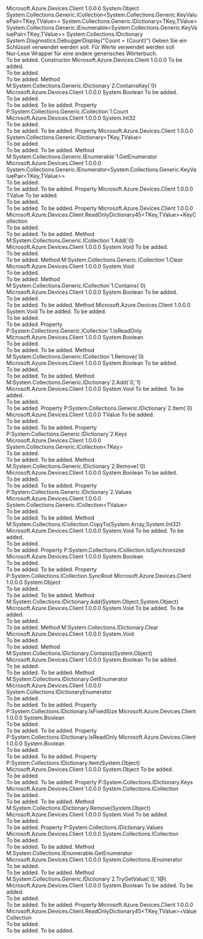 <Type Name="ReadOnlyDictionary45&lt;TKey,TValue&gt;" FullName="Microsoft.Azure.Devices.Client.ReadOnlyDictionary45&lt;TKey,TValue&gt;">
  <TypeSignature Language="C#" Value="public class ReadOnlyDictionary45&lt;TKey,TValue&gt; : System.Collections.Generic.ICollection&lt;System.Collections.Generic.KeyValuePair&lt;TKey,TValue&gt;&gt;, System.Collections.Generic.IDictionary&lt;TKey,TValue&gt;, System.Collections.Generic.IEnumerable&lt;System.Collections.Generic.KeyValuePair&lt;TKey,TValue&gt;&gt;, System.Collections.IDictionary" />
  <TypeSignature Language="ILAsm" Value=".class public auto ansi serializable beforefieldinit ReadOnlyDictionary45`2&lt;TKey, TValue&gt; extends System.Object implements class System.Collections.Generic.ICollection`1&lt;valuetype System.Collections.Generic.KeyValuePair`2&lt;!TKey, !TValue&gt;&gt;, class System.Collections.Generic.IDictionary`2&lt;!TKey, !TValue&gt;, class System.Collections.Generic.IEnumerable`1&lt;valuetype System.Collections.Generic.KeyValuePair`2&lt;!TKey, !TValue&gt;&gt;, class System.Collections.ICollection, class System.Collections.IDictionary, class System.Collections.IEnumerable" />
  <TypeSignature Language="DocId" Value="T:Microsoft.Azure.Devices.Client.ReadOnlyDictionary45`2" />
  <TypeSignature Language="VB.NET" Value="Public Class ReadOnlyDictionary45(Of TKey, TValue)&#xA;Implements ICollection(Of KeyValuePair(Of TKey, TValue)), IDictionary, IDictionary(Of TKey, TValue), IEnumerable(Of KeyValuePair(Of TKey, TValue))" />
  <TypeSignature Language="F#" Value="type ReadOnlyDictionary45&lt;'Key, 'Value&gt; = class&#xA;    interface IDictionary&lt;'Key, 'Value&gt;&#xA;    interface ICollection&lt;KeyValuePair&lt;'Key, 'Value&gt;&gt;&#xA;    interface seq&lt;KeyValuePair&lt;'Key, 'Value&gt;&gt;&#xA;    interface IEnumerable&#xA;    interface IDictionary&#xA;    interface ICollection" />
  <AssemblyInfo>
    <AssemblyName>Microsoft.Azure.Devices.Client</AssemblyName>
    <AssemblyVersion>1.0.0.0</AssemblyVersion>
  </AssemblyInfo>
  <TypeParameters>
    <TypeParameter Name="TKey" />
    <TypeParameter Name="TValue" />
  </TypeParameters>
  <Base>
    <BaseTypeName>System.Object</BaseTypeName>
  </Base>
  <Interfaces>
    <Interface>
      <InterfaceName>System.Collections.Generic.ICollection&lt;System.Collections.Generic.KeyValuePair&lt;TKey,TValue&gt;&gt;</InterfaceName>
    </Interface>
    <Interface>
      <InterfaceName>System.Collections.Generic.IDictionary&lt;TKey,TValue&gt;</InterfaceName>
    </Interface>
    <Interface>
      <InterfaceName>System.Collections.Generic.IEnumerable&lt;System.Collections.Generic.KeyValuePair&lt;TKey,TValue&gt;&gt;</InterfaceName>
    </Interface>
    <Interface>
      <InterfaceName>System.Collections.IDictionary</InterfaceName>
    </Interface>
  </Interfaces>
  <Attributes>
    <Attribute>
      <AttributeName>System.Diagnostics.DebuggerDisplay("Count = {Count}")</AttributeName>
    </Attribute>
  </Attributes>
  <Docs>
    <typeparam name="TKey">Geben Sie ein Schlüssel verwendet werden soll.</typeparam>
    <typeparam name="TValue">Für Werte verwendet werden soll</typeparam>
    <summary>
            Nur-Lese Wrapper für eine andere generisches Wörterbuch.
            </summary>
    <remarks>To be added.</remarks>
  </Docs>
  <Members>
    <Member MemberName=".ctor">
      <MemberSignature Language="C#" Value="public ReadOnlyDictionary45 (System.Collections.Generic.IDictionary&lt;TKey,TValue&gt; dictionary);" />
      <MemberSignature Language="ILAsm" Value=".method public hidebysig specialname rtspecialname instance void .ctor(class System.Collections.Generic.IDictionary`2&lt;!TKey, !TValue&gt; dictionary) cil managed" />
      <MemberSignature Language="DocId" Value="M:Microsoft.Azure.Devices.Client.ReadOnlyDictionary45`2.#ctor(System.Collections.Generic.IDictionary{`0,`1})" />
      <MemberSignature Language="VB.NET" Value="Public Sub New (dictionary As IDictionary(Of TKey, TValue))" />
      <MemberSignature Language="F#" Value="new Microsoft.Azure.Devices.Client.ReadOnlyDictionary45&lt;'Key, 'Value&gt; : System.Collections.Generic.IDictionary&lt;'Key, 'Value&gt; -&gt; Microsoft.Azure.Devices.Client.ReadOnlyDictionary45&lt;'Key, 'Value&gt;" Usage="new Microsoft.Azure.Devices.Client.ReadOnlyDictionary45&lt;'Key, 'Value&gt; dictionary" />
      <MemberType>Constructor</MemberType>
      <AssemblyInfo>
        <AssemblyName>Microsoft.Azure.Devices.Client</AssemblyName>
        <AssemblyVersion>1.0.0.0</AssemblyVersion>
      </AssemblyInfo>
      <Parameters>
        <Parameter Name="dictionary" Type="System.Collections.Generic.IDictionary&lt;TKey,TValue&gt;" />
      </Parameters>
      <Docs>
        <param name="dictionary">To be added.</param>
        <summary>To be added.</summary>
        <remarks>To be added.</remarks>
      </Docs>
    </Member>
    <Member MemberName="ContainsKey">
      <MemberSignature Language="C#" Value="public bool ContainsKey (TKey key);" />
      <MemberSignature Language="ILAsm" Value=".method public hidebysig newslot virtual instance bool ContainsKey(!TKey key) cil managed" />
      <MemberSignature Language="DocId" Value="M:Microsoft.Azure.Devices.Client.ReadOnlyDictionary45`2.ContainsKey(`0)" />
      <MemberSignature Language="VB.NET" Value="Public Function ContainsKey (key As TKey) As Boolean" />
      <MemberSignature Language="F#" Value="abstract member ContainsKey : 'Key -&gt; bool&#xA;override this.ContainsKey : 'Key -&gt; bool" Usage="readOnlyDictionary45.ContainsKey key" />
      <MemberType>Method</MemberType>
      <Implements>
        <InterfaceMember>M:System.Collections.Generic.IDictionary`2.ContainsKey(`0)</InterfaceMember>
      </Implements>
      <AssemblyInfo>
        <AssemblyName>Microsoft.Azure.Devices.Client</AssemblyName>
        <AssemblyVersion>1.0.0.0</AssemblyVersion>
      </AssemblyInfo>
      <ReturnValue>
        <ReturnType>System.Boolean</ReturnType>
      </ReturnValue>
      <Parameters>
        <Parameter Name="key" Type="TKey" />
      </Parameters>
      <Docs>
        <param name="key">To be added.</param>
        <summary>To be added.</summary>
        <returns>To be added.</returns>
        <remarks>To be added.</remarks>
      </Docs>
    </Member>
    <Member MemberName="Count">
      <MemberSignature Language="C#" Value="public int Count { get; }" />
      <MemberSignature Language="ILAsm" Value=".property instance int32 Count" />
      <MemberSignature Language="DocId" Value="P:Microsoft.Azure.Devices.Client.ReadOnlyDictionary45`2.Count" />
      <MemberSignature Language="VB.NET" Value="Public ReadOnly Property Count As Integer" />
      <MemberSignature Language="F#" Value="member this.Count : int" Usage="Microsoft.Azure.Devices.Client.ReadOnlyDictionary45&lt;'Key, 'Value&gt;.Count" />
      <MemberType>Property</MemberType>
      <Implements>
        <InterfaceMember>P:System.Collections.Generic.ICollection`1.Count</InterfaceMember>
      </Implements>
      <AssemblyInfo>
        <AssemblyName>Microsoft.Azure.Devices.Client</AssemblyName>
        <AssemblyVersion>1.0.0.0</AssemblyVersion>
      </AssemblyInfo>
      <ReturnValue>
        <ReturnType>System.Int32</ReturnType>
      </ReturnValue>
      <Docs>
        <summary>To be added.</summary>
        <value>To be added.</value>
        <remarks>To be added.</remarks>
      </Docs>
    </Member>
    <Member MemberName="Dictionary">
      <MemberSignature Language="C#" Value="protected System.Collections.Generic.IDictionary&lt;TKey,TValue&gt; Dictionary { get; }" />
      <MemberSignature Language="ILAsm" Value=".property instance class System.Collections.Generic.IDictionary`2&lt;!TKey, !TValue&gt; Dictionary" />
      <MemberSignature Language="DocId" Value="P:Microsoft.Azure.Devices.Client.ReadOnlyDictionary45`2.Dictionary" />
      <MemberSignature Language="VB.NET" Value="Protected ReadOnly Property Dictionary As IDictionary(Of TKey, TValue)" />
      <MemberSignature Language="F#" Value="member this.Dictionary : System.Collections.Generic.IDictionary&lt;'Key, 'Value&gt;" Usage="Microsoft.Azure.Devices.Client.ReadOnlyDictionary45&lt;'Key, 'Value&gt;.Dictionary" />
      <MemberType>Property</MemberType>
      <AssemblyInfo>
        <AssemblyName>Microsoft.Azure.Devices.Client</AssemblyName>
        <AssemblyVersion>1.0.0.0</AssemblyVersion>
      </AssemblyInfo>
      <ReturnValue>
        <ReturnType>System.Collections.Generic.IDictionary&lt;TKey,TValue&gt;</ReturnType>
      </ReturnValue>
      <Docs>
        <summary>To be added.</summary>
        <value>To be added.</value>
        <remarks>To be added.</remarks>
      </Docs>
    </Member>
    <Member MemberName="GetEnumerator">
      <MemberSignature Language="C#" Value="public System.Collections.Generic.IEnumerator&lt;System.Collections.Generic.KeyValuePair&lt;TKey,TValue&gt;&gt; GetEnumerator ();" />
      <MemberSignature Language="ILAsm" Value=".method public hidebysig newslot virtual instance class System.Collections.Generic.IEnumerator`1&lt;valuetype System.Collections.Generic.KeyValuePair`2&lt;!TKey, !TValue&gt;&gt; GetEnumerator() cil managed" />
      <MemberSignature Language="DocId" Value="M:Microsoft.Azure.Devices.Client.ReadOnlyDictionary45`2.GetEnumerator" />
      <MemberSignature Language="VB.NET" Value="Public Function GetEnumerator () As IEnumerator(Of KeyValuePair(Of TKey, TValue))" />
      <MemberSignature Language="F#" Value="abstract member GetEnumerator : unit -&gt; System.Collections.Generic.IEnumerator&lt;System.Collections.Generic.KeyValuePair&lt;'Key, 'Value&gt;&gt;&#xA;override this.GetEnumerator : unit -&gt; System.Collections.Generic.IEnumerator&lt;System.Collections.Generic.KeyValuePair&lt;'Key, 'Value&gt;&gt;" Usage="readOnlyDictionary45.GetEnumerator " />
      <MemberType>Method</MemberType>
      <Implements>
        <InterfaceMember>M:System.Collections.Generic.IEnumerable`1.GetEnumerator</InterfaceMember>
      </Implements>
      <AssemblyInfo>
        <AssemblyName>Microsoft.Azure.Devices.Client</AssemblyName>
        <AssemblyVersion>1.0.0.0</AssemblyVersion>
      </AssemblyInfo>
      <ReturnValue>
        <ReturnType>System.Collections.Generic.IEnumerator&lt;System.Collections.Generic.KeyValuePair&lt;TKey,TValue&gt;&gt;</ReturnType>
      </ReturnValue>
      <Parameters />
      <Docs>
        <summary>To be added.</summary>
        <returns>To be added.</returns>
        <remarks>To be added.</remarks>
      </Docs>
    </Member>
    <Member MemberName="Item">
      <MemberSignature Language="C#" Value="public TValue this[TKey key] { get; }" />
      <MemberSignature Language="ILAsm" Value=".property instance !TValue Item(!TKey)" />
      <MemberSignature Language="DocId" Value="P:Microsoft.Azure.Devices.Client.ReadOnlyDictionary45`2.Item(`0)" />
      <MemberSignature Language="VB.NET" Value="Default Public ReadOnly Property Item(key As TKey) As TValue" />
      <MemberSignature Language="F#" Value="member this.Item('Key) : 'Value" Usage="Microsoft.Azure.Devices.Client.ReadOnlyDictionary45&lt;'Key, 'Value&gt;.Item" />
      <MemberType>Property</MemberType>
      <AssemblyInfo>
        <AssemblyName>Microsoft.Azure.Devices.Client</AssemblyName>
        <AssemblyVersion>1.0.0.0</AssemblyVersion>
      </AssemblyInfo>
      <ReturnValue>
        <ReturnType>TValue</ReturnType>
      </ReturnValue>
      <Parameters>
        <Parameter Name="key" Type="TKey" />
      </Parameters>
      <Docs>
        <param name="key">To be added.</param>
        <summary>To be added.</summary>
        <value>To be added.</value>
        <remarks>To be added.</remarks>
      </Docs>
    </Member>
    <Member MemberName="Keys">
      <MemberSignature Language="C#" Value="public Microsoft.Azure.Devices.Client.ReadOnlyDictionary45&lt;TKey,TValue&gt;.KeyCollection Keys { get; }" />
      <MemberSignature Language="ILAsm" Value=".property instance class Microsoft.Azure.Devices.Client.ReadOnlyDictionary45`2/KeyCollection&lt;!TKey, !TValue&gt; Keys" />
      <MemberSignature Language="DocId" Value="P:Microsoft.Azure.Devices.Client.ReadOnlyDictionary45`2.Keys" />
      <MemberSignature Language="VB.NET" Value="Public ReadOnly Property Keys As ReadOnlyDictionary45(Of TKey, TValue).KeyCollection" />
      <MemberSignature Language="F#" Value="member this.Keys : Microsoft.Azure.Devices.Client.ReadOnlyDictionary45&lt;'Key, 'Value&gt;.KeyCollection" Usage="Microsoft.Azure.Devices.Client.ReadOnlyDictionary45&lt;'Key, 'Value&gt;.Keys" />
      <MemberType>Property</MemberType>
      <AssemblyInfo>
        <AssemblyName>Microsoft.Azure.Devices.Client</AssemblyName>
        <AssemblyVersion>1.0.0.0</AssemblyVersion>
      </AssemblyInfo>
      <ReturnValue>
        <ReturnType>Microsoft.Azure.Devices.Client.ReadOnlyDictionary45&lt;TKey,TValue&gt;+KeyCollection</ReturnType>
      </ReturnValue>
      <Docs>
        <summary>To be added.</summary>
        <value>To be added.</value>
        <remarks>To be added.</remarks>
      </Docs>
    </Member>
    <Member MemberName="System.Collections.Generic.ICollection&lt;System.Collections.Generic.KeyValuePair&lt;TKey,TValue&gt;&gt;.Add">
      <MemberSignature Language="C#" Value="void ICollection&lt;KeyValuePair&lt;TKey,TValue&gt;&gt;.Add (System.Collections.Generic.KeyValuePair&lt;TKey,TValue&gt; item);" />
      <MemberSignature Language="ILAsm" Value=".method hidebysig newslot virtual instance void System.Collections.Generic.ICollection&lt;System.Collections.Generic.KeyValuePair&lt;TKey,TValue&gt;&gt;.Add(valuetype System.Collections.Generic.KeyValuePair`2&lt;!TKey, !TValue&gt; item) cil managed" />
      <MemberSignature Language="DocId" Value="M:Microsoft.Azure.Devices.Client.ReadOnlyDictionary45`2.System#Collections#Generic#ICollection&lt;System#Collections#Generic#KeyValuePair&lt;TKey,TValue&gt;&gt;#Add(System.Collections.Generic.KeyValuePair{`0,`1})" />
      <MemberSignature Language="VB.NET" Value="Sub Add (item As KeyValuePair(Of TKey, TValue)) Implements ICollection(Of KeyValuePair(Of TKey, TValue)).Add" />
      <MemberType>Method</MemberType>
      <Implements>
        <InterfaceMember>M:System.Collections.Generic.ICollection`1.Add(`0)</InterfaceMember>
      </Implements>
      <AssemblyInfo>
        <AssemblyName>Microsoft.Azure.Devices.Client</AssemblyName>
        <AssemblyVersion>1.0.0.0</AssemblyVersion>
      </AssemblyInfo>
      <ReturnValue>
        <ReturnType>System.Void</ReturnType>
      </ReturnValue>
      <Parameters>
        <Parameter Name="item" Type="System.Collections.Generic.KeyValuePair&lt;TKey,TValue&gt;" />
      </Parameters>
      <Docs>
        <param name="item">To be added.</param>
        <summary>To be added.</summary>
        <remarks>To be added.</remarks>
      </Docs>
    </Member>
    <Member MemberName="System.Collections.Generic.ICollection&lt;System.Collections.Generic.KeyValuePair&lt;TKey,TValue&gt;&gt;.Clear">
      <MemberSignature Language="C#" Value="void ICollection&lt;KeyValuePair&lt;TKey,TValue&gt;&gt;.Clear ();" />
      <MemberSignature Language="ILAsm" Value=".method hidebysig newslot virtual instance void System.Collections.Generic.ICollection&lt;System.Collections.Generic.KeyValuePair&lt;TKey,TValue&gt;&gt;.Clear() cil managed" />
      <MemberSignature Language="DocId" Value="M:Microsoft.Azure.Devices.Client.ReadOnlyDictionary45`2.System#Collections#Generic#ICollection&lt;System#Collections#Generic#KeyValuePair&lt;TKey,TValue&gt;&gt;#Clear" />
      <MemberSignature Language="VB.NET" Value="Sub Clear () Implements ICollection(Of KeyValuePair(Of TKey, TValue)).Clear" />
      <MemberType>Method</MemberType>
      <Implements>
        <InterfaceMember>M:System.Collections.Generic.ICollection`1.Clear</InterfaceMember>
      </Implements>
      <AssemblyInfo>
        <AssemblyName>Microsoft.Azure.Devices.Client</AssemblyName>
        <AssemblyVersion>1.0.0.0</AssemblyVersion>
      </AssemblyInfo>
      <ReturnValue>
        <ReturnType>System.Void</ReturnType>
      </ReturnValue>
      <Parameters />
      <Docs>
        <summary>To be added.</summary>
        <remarks>To be added.</remarks>
      </Docs>
    </Member>
    <Member MemberName="System.Collections.Generic.ICollection&lt;System.Collections.Generic.KeyValuePair&lt;TKey,TValue&gt;&gt;.Contains">
      <MemberSignature Language="C#" Value="bool ICollection&lt;KeyValuePair&lt;TKey,TValue&gt;&gt;.Contains (System.Collections.Generic.KeyValuePair&lt;TKey,TValue&gt; item);" />
      <MemberSignature Language="ILAsm" Value=".method hidebysig newslot virtual instance bool System.Collections.Generic.ICollection&lt;System.Collections.Generic.KeyValuePair&lt;TKey,TValue&gt;&gt;.Contains(valuetype System.Collections.Generic.KeyValuePair`2&lt;!TKey, !TValue&gt; item) cil managed" />
      <MemberSignature Language="DocId" Value="M:Microsoft.Azure.Devices.Client.ReadOnlyDictionary45`2.System#Collections#Generic#ICollection&lt;System#Collections#Generic#KeyValuePair&lt;TKey,TValue&gt;&gt;#Contains(System.Collections.Generic.KeyValuePair{`0,`1})" />
      <MemberSignature Language="VB.NET" Value="Function Contains (item As KeyValuePair(Of TKey, TValue)) As Boolean Implements ICollection(Of KeyValuePair(Of TKey, TValue)).Contains" />
      <MemberType>Method</MemberType>
      <Implements>
        <InterfaceMember>M:System.Collections.Generic.ICollection`1.Contains(`0)</InterfaceMember>
      </Implements>
      <AssemblyInfo>
        <AssemblyName>Microsoft.Azure.Devices.Client</AssemblyName>
        <AssemblyVersion>1.0.0.0</AssemblyVersion>
      </AssemblyInfo>
      <ReturnValue>
        <ReturnType>System.Boolean</ReturnType>
      </ReturnValue>
      <Parameters>
        <Parameter Name="item" Type="System.Collections.Generic.KeyValuePair&lt;TKey,TValue&gt;" />
      </Parameters>
      <Docs>
        <param name="item">To be added.</param>
        <summary>To be added.</summary>
        <returns>To be added.</returns>
        <remarks>To be added.</remarks>
      </Docs>
    </Member>
    <Member MemberName="System.Collections.Generic.ICollection&lt;System.Collections.Generic.KeyValuePair&lt;TKey,TValue&gt;&gt;.CopyTo">
      <MemberSignature Language="C#" Value="void ICollection&lt;KeyValuePair&lt;TKey,TValue&gt;&gt;.CopyTo (System.Collections.Generic.KeyValuePair&lt;TKey,TValue&gt;[] array, int arrayIndex);" />
      <MemberSignature Language="ILAsm" Value=".method hidebysig newslot virtual instance void System.Collections.Generic.ICollection&lt;System.Collections.Generic.KeyValuePair&lt;TKey,TValue&gt;&gt;.CopyTo(valuetype System.Collections.Generic.KeyValuePair`2&lt;!TKey, !TValue&gt;[] array, int32 arrayIndex) cil managed" />
      <MemberSignature Language="DocId" Value="M:Microsoft.Azure.Devices.Client.ReadOnlyDictionary45`2.System#Collections#Generic#ICollection&lt;System#Collections#Generic#KeyValuePair&lt;TKey,TValue&gt;&gt;#CopyTo(System.Collections.Generic.KeyValuePair{`0,`1}[],System.Int32)" />
      <MemberSignature Language="VB.NET" Value="Sub CopyTo (array As KeyValuePair(Of TKey, TValue)(), arrayIndex As Integer) Implements ICollection(Of KeyValuePair(Of TKey, TValue)).CopyTo" />
      <MemberType>Method</MemberType>
      <AssemblyInfo>
        <AssemblyName>Microsoft.Azure.Devices.Client</AssemblyName>
        <AssemblyVersion>1.0.0.0</AssemblyVersion>
      </AssemblyInfo>
      <ReturnValue>
        <ReturnType>System.Void</ReturnType>
      </ReturnValue>
      <Parameters>
        <Parameter Name="array" Type="System.Collections.Generic.KeyValuePair&lt;TKey,TValue&gt;[]" />
        <Parameter Name="arrayIndex" Type="System.Int32" />
      </Parameters>
      <Docs>
        <param name="array">To be added.</param>
        <param name="arrayIndex">To be added.</param>
        <summary>To be added.</summary>
        <remarks>To be added.</remarks>
      </Docs>
    </Member>
    <Member MemberName="System.Collections.Generic.ICollection&lt;System.Collections.Generic.KeyValuePair&lt;TKey,TValue&gt;&gt;.IsReadOnly">
      <MemberSignature Language="C#" Value="bool System.Collections.Generic.ICollection&lt;System.Collections.Generic.KeyValuePair&lt;TKey,TValue&gt;&gt;.IsReadOnly { get; }" />
      <MemberSignature Language="ILAsm" Value=".property instance bool System.Collections.Generic.ICollection&lt;System.Collections.Generic.KeyValuePair&lt;TKey,TValue&gt;&gt;.IsReadOnly" />
      <MemberSignature Language="DocId" Value="P:Microsoft.Azure.Devices.Client.ReadOnlyDictionary45`2.System#Collections#Generic#ICollection&lt;System#Collections#Generic#KeyValuePair&lt;TKey,TValue&gt;&gt;#IsReadOnly" />
      <MemberSignature Language="VB.NET" Value=" ReadOnly Property IsReadOnly As Boolean Implements ICollection(Of KeyValuePair(Of TKey, TValue)).IsReadOnly" />
      <MemberSignature Language="F#" Usage="Microsoft.Azure.Devices.Client.ReadOnlyDictionary45&lt;'Key, 'Value&gt;.System.Collections.Generic.ICollection&lt;System.Collections.Generic.KeyValuePair&lt;TKey,TValue&gt;&gt;.IsReadOnly" />
      <MemberType>Property</MemberType>
      <Implements>
        <InterfaceMember>P:System.Collections.Generic.ICollection`1.IsReadOnly</InterfaceMember>
      </Implements>
      <AssemblyInfo>
        <AssemblyName>Microsoft.Azure.Devices.Client</AssemblyName>
        <AssemblyVersion>1.0.0.0</AssemblyVersion>
      </AssemblyInfo>
      <ReturnValue>
        <ReturnType>System.Boolean</ReturnType>
      </ReturnValue>
      <Docs>
        <summary>To be added.</summary>
        <value>To be added.</value>
        <remarks>To be added.</remarks>
      </Docs>
    </Member>
    <Member MemberName="System.Collections.Generic.ICollection&lt;System.Collections.Generic.KeyValuePair&lt;TKey,TValue&gt;&gt;.Remove">
      <MemberSignature Language="C#" Value="bool ICollection&lt;KeyValuePair&lt;TKey,TValue&gt;&gt;.Remove (System.Collections.Generic.KeyValuePair&lt;TKey,TValue&gt; item);" />
      <MemberSignature Language="ILAsm" Value=".method hidebysig newslot virtual instance bool System.Collections.Generic.ICollection&lt;System.Collections.Generic.KeyValuePair&lt;TKey,TValue&gt;&gt;.Remove(valuetype System.Collections.Generic.KeyValuePair`2&lt;!TKey, !TValue&gt; item) cil managed" />
      <MemberSignature Language="DocId" Value="M:Microsoft.Azure.Devices.Client.ReadOnlyDictionary45`2.System#Collections#Generic#ICollection&lt;System#Collections#Generic#KeyValuePair&lt;TKey,TValue&gt;&gt;#Remove(System.Collections.Generic.KeyValuePair{`0,`1})" />
      <MemberSignature Language="VB.NET" Value="Function Remove (item As KeyValuePair(Of TKey, TValue)) As Boolean Implements ICollection(Of KeyValuePair(Of TKey, TValue)).Remove" />
      <MemberType>Method</MemberType>
      <Implements>
        <InterfaceMember>M:System.Collections.Generic.ICollection`1.Remove(`0)</InterfaceMember>
      </Implements>
      <AssemblyInfo>
        <AssemblyName>Microsoft.Azure.Devices.Client</AssemblyName>
        <AssemblyVersion>1.0.0.0</AssemblyVersion>
      </AssemblyInfo>
      <ReturnValue>
        <ReturnType>System.Boolean</ReturnType>
      </ReturnValue>
      <Parameters>
        <Parameter Name="item" Type="System.Collections.Generic.KeyValuePair&lt;TKey,TValue&gt;" />
      </Parameters>
      <Docs>
        <param name="item">To be added.</param>
        <summary>To be added.</summary>
        <returns>To be added.</returns>
        <remarks>To be added.</remarks>
      </Docs>
    </Member>
    <Member MemberName="System.Collections.Generic.IDictionary&lt;TKey,TValue&gt;.Add">
      <MemberSignature Language="C#" Value="void IDictionary&lt;TKey,TValue&gt;.Add (TKey key, TValue value);" />
      <MemberSignature Language="ILAsm" Value=".method hidebysig newslot virtual instance void System.Collections.Generic.IDictionary&lt;TKey,TValue&gt;.Add(!TKey key, !TValue value) cil managed" />
      <MemberSignature Language="DocId" Value="M:Microsoft.Azure.Devices.Client.ReadOnlyDictionary45`2.System#Collections#Generic#IDictionary&lt;TKey,TValue&gt;#Add(`0,`1)" />
      <MemberSignature Language="VB.NET" Value="Sub Add (key As TKey, value As TValue) Implements IDictionary(Of TKey, TValue).Add" />
      <MemberType>Method</MemberType>
      <Implements>
        <InterfaceMember>M:System.Collections.Generic.IDictionary`2.Add(`0,`1)</InterfaceMember>
      </Implements>
      <AssemblyInfo>
        <AssemblyName>Microsoft.Azure.Devices.Client</AssemblyName>
        <AssemblyVersion>1.0.0.0</AssemblyVersion>
      </AssemblyInfo>
      <ReturnValue>
        <ReturnType>System.Void</ReturnType>
      </ReturnValue>
      <Parameters>
        <Parameter Name="key" Type="TKey" />
        <Parameter Name="value" Type="TValue" />
      </Parameters>
      <Docs>
        <param name="key">To be added.</param>
        <param name="value">To be added.</param>
        <summary>To be added.</summary>
        <remarks>To be added.</remarks>
      </Docs>
    </Member>
    <Member MemberName="System.Collections.Generic.IDictionary&lt;TKey,TValue&gt;.Item">
      <MemberSignature Language="C#" Value="TValue System.Collections.Generic.IDictionary&lt;TKey,TValue&gt;.Item[TKey key] { get; set; }" />
      <MemberSignature Language="ILAsm" Value=".property instance !TValue System.Collections.Generic.IDictionary&lt;TKey,TValue&gt;.Item(!TKey)" />
      <MemberSignature Language="DocId" Value="P:Microsoft.Azure.Devices.Client.ReadOnlyDictionary45`2.System#Collections#Generic#IDictionary&lt;TKey,TValue&gt;#Item(`0)" />
      <MemberSignature Language="VB.NET" Value=" Property Item(key As TKey) As TValue Implements IDictionary(Of TKey, TValue).Item" />
      <MemberSignature Language="F#" Usage="Microsoft.Azure.Devices.Client.ReadOnlyDictionary45&lt;'Key, 'Value&gt;.System.Collections.Generic.IDictionary&lt;TKey,TValue&gt;.Item" />
      <MemberType>Property</MemberType>
      <Implements>
        <InterfaceMember>P:System.Collections.Generic.IDictionary`2.Item(`0)</InterfaceMember>
      </Implements>
      <AssemblyInfo>
        <AssemblyName>Microsoft.Azure.Devices.Client</AssemblyName>
        <AssemblyVersion>1.0.0.0</AssemblyVersion>
      </AssemblyInfo>
      <ReturnValue>
        <ReturnType>TValue</ReturnType>
      </ReturnValue>
      <Parameters>
        <Parameter Name="key" Type="TKey" />
      </Parameters>
      <Docs>
        <param name="key">To be added.</param>
        <summary>To be added.</summary>
        <value>To be added.</value>
        <remarks>To be added.</remarks>
      </Docs>
    </Member>
    <Member MemberName="System.Collections.Generic.IDictionary&lt;TKey,TValue&gt;.Keys">
      <MemberSignature Language="C#" Value="System.Collections.Generic.ICollection&lt;TKey&gt; System.Collections.Generic.IDictionary&lt;TKey,TValue&gt;.Keys { get; }" />
      <MemberSignature Language="ILAsm" Value=".property instance class System.Collections.Generic.ICollection`1&lt;!TKey&gt; System.Collections.Generic.IDictionary&lt;TKey,TValue&gt;.Keys" />
      <MemberSignature Language="DocId" Value="P:Microsoft.Azure.Devices.Client.ReadOnlyDictionary45`2.System#Collections#Generic#IDictionary&lt;TKey,TValue&gt;#Keys" />
      <MemberSignature Language="VB.NET" Value=" ReadOnly Property Keys As ICollection(Of TKey) Implements IDictionary(Of TKey, TValue).Keys" />
      <MemberSignature Language="F#" Usage="Microsoft.Azure.Devices.Client.ReadOnlyDictionary45&lt;'Key, 'Value&gt;.System.Collections.Generic.IDictionary&lt;TKey,TValue&gt;.Keys" />
      <MemberType>Property</MemberType>
      <Implements>
        <InterfaceMember>P:System.Collections.Generic.IDictionary`2.Keys</InterfaceMember>
      </Implements>
      <AssemblyInfo>
        <AssemblyName>Microsoft.Azure.Devices.Client</AssemblyName>
        <AssemblyVersion>1.0.0.0</AssemblyVersion>
      </AssemblyInfo>
      <ReturnValue>
        <ReturnType>System.Collections.Generic.ICollection&lt;TKey&gt;</ReturnType>
      </ReturnValue>
      <Docs>
        <summary>To be added.</summary>
        <value>To be added.</value>
        <remarks>To be added.</remarks>
      </Docs>
    </Member>
    <Member MemberName="System.Collections.Generic.IDictionary&lt;TKey,TValue&gt;.Remove">
      <MemberSignature Language="C#" Value="bool IDictionary&lt;TKey,TValue&gt;.Remove (TKey key);" />
      <MemberSignature Language="ILAsm" Value=".method hidebysig newslot virtual instance bool System.Collections.Generic.IDictionary&lt;TKey,TValue&gt;.Remove(!TKey key) cil managed" />
      <MemberSignature Language="DocId" Value="M:Microsoft.Azure.Devices.Client.ReadOnlyDictionary45`2.System#Collections#Generic#IDictionary&lt;TKey,TValue&gt;#Remove(`0)" />
      <MemberSignature Language="VB.NET" Value="Function Remove (key As TKey) As Boolean Implements IDictionary(Of TKey, TValue).Remove" />
      <MemberType>Method</MemberType>
      <Implements>
        <InterfaceMember>M:System.Collections.Generic.IDictionary`2.Remove(`0)</InterfaceMember>
      </Implements>
      <AssemblyInfo>
        <AssemblyName>Microsoft.Azure.Devices.Client</AssemblyName>
        <AssemblyVersion>1.0.0.0</AssemblyVersion>
      </AssemblyInfo>
      <ReturnValue>
        <ReturnType>System.Boolean</ReturnType>
      </ReturnValue>
      <Parameters>
        <Parameter Name="key" Type="TKey" />
      </Parameters>
      <Docs>
        <param name="key">To be added.</param>
        <summary>To be added.</summary>
        <returns>To be added.</returns>
        <remarks>To be added.</remarks>
      </Docs>
    </Member>
    <Member MemberName="System.Collections.Generic.IDictionary&lt;TKey,TValue&gt;.Values">
      <MemberSignature Language="C#" Value="System.Collections.Generic.ICollection&lt;TValue&gt; System.Collections.Generic.IDictionary&lt;TKey,TValue&gt;.Values { get; }" />
      <MemberSignature Language="ILAsm" Value=".property instance class System.Collections.Generic.ICollection`1&lt;!TValue&gt; System.Collections.Generic.IDictionary&lt;TKey,TValue&gt;.Values" />
      <MemberSignature Language="DocId" Value="P:Microsoft.Azure.Devices.Client.ReadOnlyDictionary45`2.System#Collections#Generic#IDictionary&lt;TKey,TValue&gt;#Values" />
      <MemberSignature Language="VB.NET" Value=" ReadOnly Property Values As ICollection(Of TValue) Implements IDictionary(Of TKey, TValue).Values" />
      <MemberSignature Language="F#" Usage="Microsoft.Azure.Devices.Client.ReadOnlyDictionary45&lt;'Key, 'Value&gt;.System.Collections.Generic.IDictionary&lt;TKey,TValue&gt;.Values" />
      <MemberType>Property</MemberType>
      <Implements>
        <InterfaceMember>P:System.Collections.Generic.IDictionary`2.Values</InterfaceMember>
      </Implements>
      <AssemblyInfo>
        <AssemblyName>Microsoft.Azure.Devices.Client</AssemblyName>
        <AssemblyVersion>1.0.0.0</AssemblyVersion>
      </AssemblyInfo>
      <ReturnValue>
        <ReturnType>System.Collections.Generic.ICollection&lt;TValue&gt;</ReturnType>
      </ReturnValue>
      <Docs>
        <summary>To be added.</summary>
        <value>To be added.</value>
        <remarks>To be added.</remarks>
      </Docs>
    </Member>
    <Member MemberName="System.Collections.ICollection.CopyTo">
      <MemberSignature Language="C#" Value="void ICollection.CopyTo (Array array, int index);" />
      <MemberSignature Language="ILAsm" Value=".method hidebysig newslot virtual instance void System.Collections.ICollection.CopyTo(class System.Array array, int32 index) cil managed" />
      <MemberSignature Language="DocId" Value="M:Microsoft.Azure.Devices.Client.ReadOnlyDictionary45`2.System#Collections#ICollection#CopyTo(System.Array,System.Int32)" />
      <MemberType>Method</MemberType>
      <Implements>
        <InterfaceMember>M:System.Collections.ICollection.CopyTo(System.Array,System.Int32)</InterfaceMember>
      </Implements>
      <AssemblyInfo>
        <AssemblyName>Microsoft.Azure.Devices.Client</AssemblyName>
        <AssemblyVersion>1.0.0.0</AssemblyVersion>
      </AssemblyInfo>
      <ReturnValue>
        <ReturnType>System.Void</ReturnType>
      </ReturnValue>
      <Parameters>
        <Parameter Name="array" Type="System.Array" />
        <Parameter Name="index" Type="System.Int32" />
      </Parameters>
      <Docs>
        <param name="array">To be added.</param>
        <param name="index">To be added.</param>
        <summary>To be added.</summary>
        <remarks>To be added.</remarks>
      </Docs>
    </Member>
    <Member MemberName="System.Collections.ICollection.IsSynchronized">
      <MemberSignature Language="C#" Value="bool System.Collections.ICollection.IsSynchronized { get; }" />
      <MemberSignature Language="ILAsm" Value=".property instance bool System.Collections.ICollection.IsSynchronized" />
      <MemberSignature Language="DocId" Value="P:Microsoft.Azure.Devices.Client.ReadOnlyDictionary45`2.System#Collections#ICollection#IsSynchronized" />
      <MemberSignature Language="VB.NET" Value=" ReadOnly Property IsSynchronized As Boolean Implements ICollection.IsSynchronized" />
      <MemberSignature Language="F#" Usage="Microsoft.Azure.Devices.Client.ReadOnlyDictionary45&lt;'Key, 'Value&gt;.System.Collections.ICollection.IsSynchronized" />
      <MemberType>Property</MemberType>
      <Implements>
        <InterfaceMember>P:System.Collections.ICollection.IsSynchronized</InterfaceMember>
      </Implements>
      <AssemblyInfo>
        <AssemblyName>Microsoft.Azure.Devices.Client</AssemblyName>
        <AssemblyVersion>1.0.0.0</AssemblyVersion>
      </AssemblyInfo>
      <ReturnValue>
        <ReturnType>System.Boolean</ReturnType>
      </ReturnValue>
      <Docs>
        <summary>To be added.</summary>
        <value>To be added.</value>
        <remarks>To be added.</remarks>
      </Docs>
    </Member>
    <Member MemberName="System.Collections.ICollection.SyncRoot">
      <MemberSignature Language="C#" Value="object System.Collections.ICollection.SyncRoot { get; }" />
      <MemberSignature Language="ILAsm" Value=".property instance object System.Collections.ICollection.SyncRoot" />
      <MemberSignature Language="DocId" Value="P:Microsoft.Azure.Devices.Client.ReadOnlyDictionary45`2.System#Collections#ICollection#SyncRoot" />
      <MemberSignature Language="VB.NET" Value=" ReadOnly Property SyncRoot As Object Implements ICollection.SyncRoot" />
      <MemberSignature Language="F#" Usage="Microsoft.Azure.Devices.Client.ReadOnlyDictionary45&lt;'Key, 'Value&gt;.System.Collections.ICollection.SyncRoot" />
      <MemberType>Property</MemberType>
      <Implements>
        <InterfaceMember>P:System.Collections.ICollection.SyncRoot</InterfaceMember>
      </Implements>
      <AssemblyInfo>
        <AssemblyName>Microsoft.Azure.Devices.Client</AssemblyName>
        <AssemblyVersion>1.0.0.0</AssemblyVersion>
      </AssemblyInfo>
      <ReturnValue>
        <ReturnType>System.Object</ReturnType>
      </ReturnValue>
      <Docs>
        <summary>To be added.</summary>
        <value>To be added.</value>
        <remarks>To be added.</remarks>
      </Docs>
    </Member>
    <Member MemberName="System.Collections.IDictionary.Add">
      <MemberSignature Language="C#" Value="void IDictionary.Add (object key, object value);" />
      <MemberSignature Language="ILAsm" Value=".method hidebysig newslot virtual instance void System.Collections.IDictionary.Add(object key, object value) cil managed" />
      <MemberSignature Language="DocId" Value="M:Microsoft.Azure.Devices.Client.ReadOnlyDictionary45`2.System#Collections#IDictionary#Add(System.Object,System.Object)" />
      <MemberSignature Language="VB.NET" Value="Sub Add (key As Object, value As Object) Implements IDictionary.Add" />
      <MemberType>Method</MemberType>
      <Implements>
        <InterfaceMember>M:System.Collections.IDictionary.Add(System.Object,System.Object)</InterfaceMember>
      </Implements>
      <AssemblyInfo>
        <AssemblyName>Microsoft.Azure.Devices.Client</AssemblyName>
        <AssemblyVersion>1.0.0.0</AssemblyVersion>
      </AssemblyInfo>
      <ReturnValue>
        <ReturnType>System.Void</ReturnType>
      </ReturnValue>
      <Parameters>
        <Parameter Name="key" Type="System.Object" />
        <Parameter Name="value" Type="System.Object" />
      </Parameters>
      <Docs>
        <param name="key">To be added.</param>
        <param name="value">To be added.</param>
        <summary>To be added.</summary>
        <remarks>To be added.</remarks>
      </Docs>
    </Member>
    <Member MemberName="System.Collections.IDictionary.Clear">
      <MemberSignature Language="C#" Value="void IDictionary.Clear ();" />
      <MemberSignature Language="ILAsm" Value=".method hidebysig newslot virtual instance void System.Collections.IDictionary.Clear() cil managed" />
      <MemberSignature Language="DocId" Value="M:Microsoft.Azure.Devices.Client.ReadOnlyDictionary45`2.System#Collections#IDictionary#Clear" />
      <MemberSignature Language="VB.NET" Value="Sub Clear () Implements IDictionary.Clear" />
      <MemberType>Method</MemberType>
      <Implements>
        <InterfaceMember>M:System.Collections.IDictionary.Clear</InterfaceMember>
      </Implements>
      <AssemblyInfo>
        <AssemblyName>Microsoft.Azure.Devices.Client</AssemblyName>
        <AssemblyVersion>1.0.0.0</AssemblyVersion>
      </AssemblyInfo>
      <ReturnValue>
        <ReturnType>System.Void</ReturnType>
      </ReturnValue>
      <Parameters />
      <Docs>
        <summary>To be added.</summary>
        <remarks>To be added.</remarks>
      </Docs>
    </Member>
    <Member MemberName="System.Collections.IDictionary.Contains">
      <MemberSignature Language="C#" Value="bool IDictionary.Contains (object key);" />
      <MemberSignature Language="ILAsm" Value=".method hidebysig newslot virtual instance bool System.Collections.IDictionary.Contains(object key) cil managed" />
      <MemberSignature Language="DocId" Value="M:Microsoft.Azure.Devices.Client.ReadOnlyDictionary45`2.System#Collections#IDictionary#Contains(System.Object)" />
      <MemberSignature Language="VB.NET" Value="Function Contains (key As Object) As Boolean Implements IDictionary.Contains" />
      <MemberType>Method</MemberType>
      <Implements>
        <InterfaceMember>M:System.Collections.IDictionary.Contains(System.Object)</InterfaceMember>
      </Implements>
      <AssemblyInfo>
        <AssemblyName>Microsoft.Azure.Devices.Client</AssemblyName>
        <AssemblyVersion>1.0.0.0</AssemblyVersion>
      </AssemblyInfo>
      <ReturnValue>
        <ReturnType>System.Boolean</ReturnType>
      </ReturnValue>
      <Parameters>
        <Parameter Name="key" Type="System.Object" />
      </Parameters>
      <Docs>
        <param name="key">To be added.</param>
        <summary>To be added.</summary>
        <returns>To be added.</returns>
        <remarks>To be added.</remarks>
      </Docs>
    </Member>
    <Member MemberName="System.Collections.IDictionary.GetEnumerator">
      <MemberSignature Language="C#" Value="System.Collections.IDictionaryEnumerator IDictionary.GetEnumerator ();" />
      <MemberSignature Language="ILAsm" Value=".method hidebysig newslot virtual instance class System.Collections.IDictionaryEnumerator System.Collections.IDictionary.GetEnumerator() cil managed" />
      <MemberSignature Language="DocId" Value="M:Microsoft.Azure.Devices.Client.ReadOnlyDictionary45`2.System#Collections#IDictionary#GetEnumerator" />
      <MemberSignature Language="VB.NET" Value="Function GetEnumerator () As IDictionaryEnumerator Implements IDictionary.GetEnumerator" />
      <MemberType>Method</MemberType>
      <Implements>
        <InterfaceMember>M:System.Collections.IDictionary.GetEnumerator</InterfaceMember>
      </Implements>
      <AssemblyInfo>
        <AssemblyName>Microsoft.Azure.Devices.Client</AssemblyName>
        <AssemblyVersion>1.0.0.0</AssemblyVersion>
      </AssemblyInfo>
      <ReturnValue>
        <ReturnType>System.Collections.IDictionaryEnumerator</ReturnType>
      </ReturnValue>
      <Parameters />
      <Docs>
        <summary>To be added.</summary>
        <returns>To be added.</returns>
        <remarks>To be added.</remarks>
      </Docs>
    </Member>
    <Member MemberName="System.Collections.IDictionary.IsFixedSize">
      <MemberSignature Language="C#" Value="bool System.Collections.IDictionary.IsFixedSize { get; }" />
      <MemberSignature Language="ILAsm" Value=".property instance bool System.Collections.IDictionary.IsFixedSize" />
      <MemberSignature Language="DocId" Value="P:Microsoft.Azure.Devices.Client.ReadOnlyDictionary45`2.System#Collections#IDictionary#IsFixedSize" />
      <MemberSignature Language="VB.NET" Value=" ReadOnly Property IsFixedSize As Boolean Implements IDictionary.IsFixedSize" />
      <MemberSignature Language="F#" Usage="Microsoft.Azure.Devices.Client.ReadOnlyDictionary45&lt;'Key, 'Value&gt;.System.Collections.IDictionary.IsFixedSize" />
      <MemberType>Property</MemberType>
      <Implements>
        <InterfaceMember>P:System.Collections.IDictionary.IsFixedSize</InterfaceMember>
      </Implements>
      <AssemblyInfo>
        <AssemblyName>Microsoft.Azure.Devices.Client</AssemblyName>
        <AssemblyVersion>1.0.0.0</AssemblyVersion>
      </AssemblyInfo>
      <ReturnValue>
        <ReturnType>System.Boolean</ReturnType>
      </ReturnValue>
      <Docs>
        <summary>To be added.</summary>
        <value>To be added.</value>
        <remarks>To be added.</remarks>
      </Docs>
    </Member>
    <Member MemberName="System.Collections.IDictionary.IsReadOnly">
      <MemberSignature Language="C#" Value="bool System.Collections.IDictionary.IsReadOnly { get; }" />
      <MemberSignature Language="ILAsm" Value=".property instance bool System.Collections.IDictionary.IsReadOnly" />
      <MemberSignature Language="DocId" Value="P:Microsoft.Azure.Devices.Client.ReadOnlyDictionary45`2.System#Collections#IDictionary#IsReadOnly" />
      <MemberSignature Language="VB.NET" Value=" ReadOnly Property IsReadOnly As Boolean Implements IDictionary.IsReadOnly" />
      <MemberSignature Language="F#" Usage="Microsoft.Azure.Devices.Client.ReadOnlyDictionary45&lt;'Key, 'Value&gt;.System.Collections.IDictionary.IsReadOnly" />
      <MemberType>Property</MemberType>
      <Implements>
        <InterfaceMember>P:System.Collections.IDictionary.IsReadOnly</InterfaceMember>
      </Implements>
      <AssemblyInfo>
        <AssemblyName>Microsoft.Azure.Devices.Client</AssemblyName>
        <AssemblyVersion>1.0.0.0</AssemblyVersion>
      </AssemblyInfo>
      <ReturnValue>
        <ReturnType>System.Boolean</ReturnType>
      </ReturnValue>
      <Docs>
        <summary>To be added.</summary>
        <value>To be added.</value>
        <remarks>To be added.</remarks>
      </Docs>
    </Member>
    <Member MemberName="System.Collections.IDictionary.Item">
      <MemberSignature Language="C#" Value="object System.Collections.IDictionary.Item[object key] { get; set; }" />
      <MemberSignature Language="ILAsm" Value=".property instance object System.Collections.IDictionary.Item(object)" />
      <MemberSignature Language="DocId" Value="P:Microsoft.Azure.Devices.Client.ReadOnlyDictionary45`2.System#Collections#IDictionary#Item(System.Object)" />
      <MemberSignature Language="VB.NET" Value=" Property Item(key As Object) As Object Implements IDictionary.Item" />
      <MemberSignature Language="F#" Usage="Microsoft.Azure.Devices.Client.ReadOnlyDictionary45&lt;'Key, 'Value&gt;.System.Collections.IDictionary.Item" />
      <MemberType>Property</MemberType>
      <Implements>
        <InterfaceMember>P:System.Collections.IDictionary.Item(System.Object)</InterfaceMember>
      </Implements>
      <AssemblyInfo>
        <AssemblyName>Microsoft.Azure.Devices.Client</AssemblyName>
        <AssemblyVersion>1.0.0.0</AssemblyVersion>
      </AssemblyInfo>
      <ReturnValue>
        <ReturnType>System.Object</ReturnType>
      </ReturnValue>
      <Parameters>
        <Parameter Name="key" Type="System.Object" />
      </Parameters>
      <Docs>
        <param name="key">To be added.</param>
        <summary>To be added.</summary>
        <value>To be added.</value>
        <remarks>To be added.</remarks>
      </Docs>
    </Member>
    <Member MemberName="System.Collections.IDictionary.Keys">
      <MemberSignature Language="C#" Value="System.Collections.ICollection System.Collections.IDictionary.Keys { get; }" />
      <MemberSignature Language="ILAsm" Value=".property instance class System.Collections.ICollection System.Collections.IDictionary.Keys" />
      <MemberSignature Language="DocId" Value="P:Microsoft.Azure.Devices.Client.ReadOnlyDictionary45`2.System#Collections#IDictionary#Keys" />
      <MemberSignature Language="VB.NET" Value=" ReadOnly Property Keys As ICollection Implements IDictionary.Keys" />
      <MemberSignature Language="F#" Usage="Microsoft.Azure.Devices.Client.ReadOnlyDictionary45&lt;'Key, 'Value&gt;.System.Collections.IDictionary.Keys" />
      <MemberType>Property</MemberType>
      <Implements>
        <InterfaceMember>P:System.Collections.IDictionary.Keys</InterfaceMember>
      </Implements>
      <AssemblyInfo>
        <AssemblyName>Microsoft.Azure.Devices.Client</AssemblyName>
        <AssemblyVersion>1.0.0.0</AssemblyVersion>
      </AssemblyInfo>
      <ReturnValue>
        <ReturnType>System.Collections.ICollection</ReturnType>
      </ReturnValue>
      <Docs>
        <summary>To be added.</summary>
        <value>To be added.</value>
        <remarks>To be added.</remarks>
      </Docs>
    </Member>
    <Member MemberName="System.Collections.IDictionary.Remove">
      <MemberSignature Language="C#" Value="void IDictionary.Remove (object key);" />
      <MemberSignature Language="ILAsm" Value=".method hidebysig newslot virtual instance void System.Collections.IDictionary.Remove(object key) cil managed" />
      <MemberSignature Language="DocId" Value="M:Microsoft.Azure.Devices.Client.ReadOnlyDictionary45`2.System#Collections#IDictionary#Remove(System.Object)" />
      <MemberSignature Language="VB.NET" Value="Sub Remove (key As Object) Implements IDictionary.Remove" />
      <MemberType>Method</MemberType>
      <Implements>
        <InterfaceMember>M:System.Collections.IDictionary.Remove(System.Object)</InterfaceMember>
      </Implements>
      <AssemblyInfo>
        <AssemblyName>Microsoft.Azure.Devices.Client</AssemblyName>
        <AssemblyVersion>1.0.0.0</AssemblyVersion>
      </AssemblyInfo>
      <ReturnValue>
        <ReturnType>System.Void</ReturnType>
      </ReturnValue>
      <Parameters>
        <Parameter Name="key" Type="System.Object" />
      </Parameters>
      <Docs>
        <param name="key">To be added.</param>
        <summary>To be added.</summary>
        <remarks>To be added.</remarks>
      </Docs>
    </Member>
    <Member MemberName="System.Collections.IDictionary.Values">
      <MemberSignature Language="C#" Value="System.Collections.ICollection System.Collections.IDictionary.Values { get; }" />
      <MemberSignature Language="ILAsm" Value=".property instance class System.Collections.ICollection System.Collections.IDictionary.Values" />
      <MemberSignature Language="DocId" Value="P:Microsoft.Azure.Devices.Client.ReadOnlyDictionary45`2.System#Collections#IDictionary#Values" />
      <MemberSignature Language="VB.NET" Value=" ReadOnly Property Values As ICollection Implements IDictionary.Values" />
      <MemberSignature Language="F#" Usage="Microsoft.Azure.Devices.Client.ReadOnlyDictionary45&lt;'Key, 'Value&gt;.System.Collections.IDictionary.Values" />
      <MemberType>Property</MemberType>
      <Implements>
        <InterfaceMember>P:System.Collections.IDictionary.Values</InterfaceMember>
      </Implements>
      <AssemblyInfo>
        <AssemblyName>Microsoft.Azure.Devices.Client</AssemblyName>
        <AssemblyVersion>1.0.0.0</AssemblyVersion>
      </AssemblyInfo>
      <ReturnValue>
        <ReturnType>System.Collections.ICollection</ReturnType>
      </ReturnValue>
      <Docs>
        <summary>To be added.</summary>
        <value>To be added.</value>
        <remarks>To be added.</remarks>
      </Docs>
    </Member>
    <Member MemberName="System.Collections.IEnumerable.GetEnumerator">
      <MemberSignature Language="C#" Value="System.Collections.IEnumerator IEnumerable.GetEnumerator ();" />
      <MemberSignature Language="ILAsm" Value=".method hidebysig newslot virtual instance class System.Collections.IEnumerator System.Collections.IEnumerable.GetEnumerator() cil managed" />
      <MemberSignature Language="DocId" Value="M:Microsoft.Azure.Devices.Client.ReadOnlyDictionary45`2.System#Collections#IEnumerable#GetEnumerator" />
      <MemberSignature Language="VB.NET" Value="Function GetEnumerator () As IEnumerator Implements IEnumerable.GetEnumerator" />
      <MemberType>Method</MemberType>
      <Implements>
        <InterfaceMember>M:System.Collections.IEnumerable.GetEnumerator</InterfaceMember>
      </Implements>
      <AssemblyInfo>
        <AssemblyName>Microsoft.Azure.Devices.Client</AssemblyName>
        <AssemblyVersion>1.0.0.0</AssemblyVersion>
      </AssemblyInfo>
      <ReturnValue>
        <ReturnType>System.Collections.IEnumerator</ReturnType>
      </ReturnValue>
      <Parameters />
      <Docs>
        <summary>To be added.</summary>
        <returns>To be added.</returns>
        <remarks>To be added.</remarks>
      </Docs>
    </Member>
    <Member MemberName="TryGetValue">
      <MemberSignature Language="C#" Value="public bool TryGetValue (TKey key, out TValue value);" />
      <MemberSignature Language="ILAsm" Value=".method public hidebysig newslot virtual instance bool TryGetValue(!TKey key, [out] !TValue&amp; value) cil managed" />
      <MemberSignature Language="DocId" Value="M:Microsoft.Azure.Devices.Client.ReadOnlyDictionary45`2.TryGetValue(`0,`1@)" />
      <MemberSignature Language="VB.NET" Value="Public Function TryGetValue (key As TKey, ByRef value As TValue) As Boolean" />
      <MemberSignature Language="F#" Value="abstract member TryGetValue : 'Key *  -&gt; bool&#xA;override this.TryGetValue : 'Key *  -&gt; bool" Usage="readOnlyDictionary45.TryGetValue (key, value)" />
      <MemberType>Method</MemberType>
      <Implements>
        <InterfaceMember>M:System.Collections.Generic.IDictionary`2.TryGetValue(`0,`1@)</InterfaceMember>
      </Implements>
      <AssemblyInfo>
        <AssemblyName>Microsoft.Azure.Devices.Client</AssemblyName>
        <AssemblyVersion>1.0.0.0</AssemblyVersion>
      </AssemblyInfo>
      <ReturnValue>
        <ReturnType>System.Boolean</ReturnType>
      </ReturnValue>
      <Parameters>
        <Parameter Name="key" Type="TKey" />
        <Parameter Name="value" Type="TValue&amp;" RefType="out" />
      </Parameters>
      <Docs>
        <param name="key">To be added.</param>
        <param name="value">To be added.</param>
        <summary>To be added.</summary>
        <returns>To be added.</returns>
        <remarks>To be added.</remarks>
      </Docs>
    </Member>
    <Member MemberName="Values">
      <MemberSignature Language="C#" Value="public Microsoft.Azure.Devices.Client.ReadOnlyDictionary45&lt;TKey,TValue&gt;.ValueCollection Values { get; }" />
      <MemberSignature Language="ILAsm" Value=".property instance class Microsoft.Azure.Devices.Client.ReadOnlyDictionary45`2/ValueCollection&lt;!TKey, !TValue&gt; Values" />
      <MemberSignature Language="DocId" Value="P:Microsoft.Azure.Devices.Client.ReadOnlyDictionary45`2.Values" />
      <MemberSignature Language="VB.NET" Value="Public ReadOnly Property Values As ReadOnlyDictionary45(Of TKey, TValue).ValueCollection" />
      <MemberSignature Language="F#" Value="member this.Values : Microsoft.Azure.Devices.Client.ReadOnlyDictionary45&lt;'Key, 'Value&gt;.ValueCollection" Usage="Microsoft.Azure.Devices.Client.ReadOnlyDictionary45&lt;'Key, 'Value&gt;.Values" />
      <MemberType>Property</MemberType>
      <AssemblyInfo>
        <AssemblyName>Microsoft.Azure.Devices.Client</AssemblyName>
        <AssemblyVersion>1.0.0.0</AssemblyVersion>
      </AssemblyInfo>
      <ReturnValue>
        <ReturnType>Microsoft.Azure.Devices.Client.ReadOnlyDictionary45&lt;TKey,TValue&gt;+ValueCollection</ReturnType>
      </ReturnValue>
      <Docs>
        <summary>To be added.</summary>
        <value>To be added.</value>
        <remarks>To be added.</remarks>
      </Docs>
    </Member>
  </Members>
</Type>